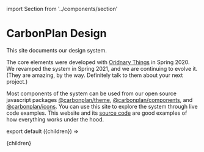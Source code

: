 import Section from '../components/section'

# CarbonPlan Design

This site documents our design system. 

The core elements were developed with [Oridnary Things](https://ot.studio) in Spring 2020. We revamped the system in Spring 2021, and we are continuing to evolve it. (They are amazing, by the way. Definitely talk to them about your next project.) 

Most components of the system can be used from our open source javascript packages [@carbonplan/theme](https://github.com/carbonplan/theme), [@carbonplan/components](https://github.com/carbonplan/components), and [@carbonplan/icons](https://github.com/carbonplan/icons). You can use this site to explore the system through live code examples. This website and its [source code](https://github.com/carbonplan/design) are good examples of how everything works under the hood.

export default ({children}) => <Section name='intro'>{children}</Section>